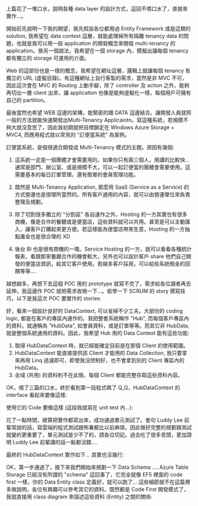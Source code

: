 上篇花了一堆口水，說明各種 data layer 的設計方式，這回不噴口水了，直接來實作...。

開始前先說明一下我的期望，我先假設各位都用過 Entity Framework 或是這類的 solution, 我希望在 data context 這層，就能處理掉所有隔離 tenancy data 的問題，也就是我可以用一般 application 的開發概念來開發 multi-tenancy 的 application。換另一個說法，我希望在一個 storage 內，模擬出讓每個 tenancy 都有獨立的 storage 可運用的介面。

Web 的這部份也是一樣的概念，我希望在網址這層，邏輯上就讓每個 tenancy 有獨立的 URL (虛擬目錄)。有這種網址上自行客製的需求，當然是非 MVC 不可，因此這次會在 MVC 的 Routing 上動手腳，除了 controller 及 action 之外，能夠再切出一層 client 出來，讓 application 也像是能夠虛擬化一樣，每個用戶可擁有自己的 partition。

最後當然也希望 WEB 這邊的架構，能緊密的跟 DATA 這邊結合。讓開發人員就照一般的方法就能快速開發出Multi-Tenancy Applicaiotn。寫這種系統，若規模不夠大就沒意思了，因此我初期就把目標鎖定在 Windows Azure Storage + MVC4, 而應用程式就以常見的 "訂便當系統" 為案例。

訂便當系統，是個很適合開發成 Multi-Tenancy 模式的主題。原因有幾個:

1. 這系統一定是一個團體才會需要用的，如果你只有兩三個人，用講的比較快... 通常是部門、辦公室、或是規模不大，可以一起訂便當的團體會需要使用。這需要基本的每日訂單管理，還有簡單的會員管理功能。

2. 既然是 Multi-Tenancy Application, 那麼用 SaaS (Service as a Service) 的方式營運也是很理所當然的。所有客戶通用的內容，就可以由營運單位來負責整理及規劃。

3. 除了切割很多獨立的 "分割區" 各自運作之外，Hosting 的一方其實也有很多商機，像是合作的餐聽或是便當店，這些資料就可以共用。甚至是可以主動匯入，讓客戶訂購起來更方便。若這樣能為便當店帶來生意，Hosting 的一方抽點庸金也是很合理的 XD

4. 後台 BI 也是很有商機的一環。Service Hosting 的一方，就可以看看各種統計報表，看跟那家餐廳合作的機會較大，另外也可以設計客戶 share 他們自己開發的便當店資訊，給其它客戶使用。若越多客戶採用，可以給些系統租金的回饋等等….

越想越多，再想下去這個 POC 用的 prototype 就寫不完了，需求給各位讀者再去延伸，我這邊作 POC 就把需求收殮一下...。偷學一下 SCRUM 的 story 撰寫技巧，以下是我這次 POC 要實作的 stories:

好，看來一個設計良好的 DataContext, 可以省掉不少工夫。大部份的 coding logic, 都是在客戶的專區內運作的。我把整套系統稱作 "Hub", 而每個客戶專區內的資料，就通稱為 "HubData", 如會員資料，或是訂單等等。而其它非 HubData, 就是整個系統通用的資料。因此，我希望 Hub 用的 Data Context 能有這些功能:

1. 取得 HubDataContext 時，就已經能確定目前是在那個 Client 的使用範圍。
2. HubDataContext 能直接提供該 Client 才能用的 Data Collection, 我只要拿來再用 Linq 過濾即可，即使我沒控制好，也不會拿到別的 Client 專區內的 HubData。
3. 全域 (共用) 的資料則不在此限。每個 Client 都能完整存取這些資料內容。

OK，噴了三篇的口水，終於看到第一段程式碼了 Q_Q，HubDataContext 的 interface 看起來要像這樣:

使用它的 Code 要像這樣 (這段我就寫在 unit test 內…):

花了一點時間，總算把實作都寫出來，成功通過單元測試了。套句 Luddy Lee 前輩常說的話，寫雲端的程式測試跟佈署都比以前麻煩，因此做好完整的規劃跟測試就變的更重要了，單元測試是少不了的，請各位切記。過去吃了很多苦頭，更加證明 Luddy Lee 前輩講的話一點都沒錯....

最終的 HubDataContext 實作如下... 其實也沒幾行:

OK，第一步通過了，接下來我們開始來規劃一下 Data Schema …. Azure Table Storage 已經沒有所謂的 "schema" 這回事了，它完全就像 EF5 裡面的 code first 一樣，你的 Data Entity class 定義好，就可以跑了... 這些細節就不在這篇裡多做說明，各位有興趣可以參考其它的資料。既然都是 Code First 開發模式了，我就直接用 class diagram 來描述這些資料 (Entity) 之間的關係: